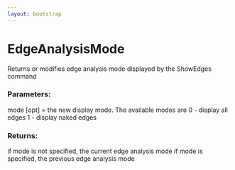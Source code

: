 ```yaml
---
layout: bootstrap
---
```


# EdgeAnalysisMode

Returns or modifies edge analysis mode displayed by the ShowEdges command
        

### Parameters:

mode [opt] = the new display mode. The available modes are
             0 - display all edges
             1 - display naked edges
        

### Returns:


if mode is not specified, the current edge analysis mode
if mode is specified, the previous edge analysis mode
        
